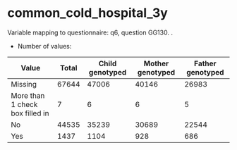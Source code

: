 # common_cold_hospital_3y
Variable mapping to questionnaire: q6, question GG130.
.
- Number of values:

| Value | Total | Child genotyped | Mother genotyped | Father genotyped |
| ----- | ----- | --------------- | ---------------- | ---------------- |
| Missing | 67644 | 47006 | 40146 | 26983 |
| More than 1 check box filled in | 7 | 6 | 6 |5 |
| No | 44535 | 35239 | 30689 |22544 |
| Yes | 1437 | 1104 | 928 |686 |



